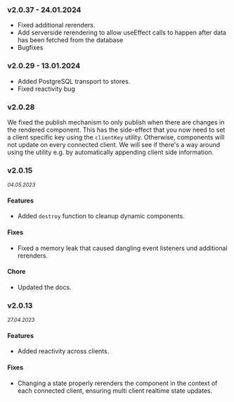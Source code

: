### v2.0.37 - 24.01.2024

* Fixed additional rerenders.
* Add serverside rerendering to allow useEffect calls to happen after data has been fetched from the database
* Bugfixes

### v2.0.29 - 13.01.2024

* Added PostgreSQL transport to stores.
* Fixed reactivity bug

### v2.0.28
We fixed the publish mechanism to only publish when there are changes in the rendered component. This has the side-effect that you now need to set a client specific key using the `clientKey` utility. Otherwise, components will not update on every connected client. We will see if there's a way around using the utility e.g. by automatically appending client side information.

### v2.0.15
<sup>_04.05.2023_</sup>

#### Features

- Added `destroy` function to cleanup dynamic components.

#### Fixes

- Fixed a memory leak that caused dangling event listeners und additional rerenders.

#### Chore

- Updated the docs.

### v2.0.13
<sup>_27.04.2023_</sup>

#### Features

- Added reactivity across clients.

#### Fixes

- Changing a state properly rerenders the component in the context of each connected client, ensuring multi client realtime state updates.
